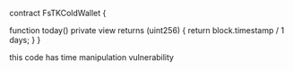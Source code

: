 contract FsTKColdWallet {

   function today() private view returns (uint256) {
     return block.timestamp / 1 days;
   }
}

 this code has time manipulation vulnerability